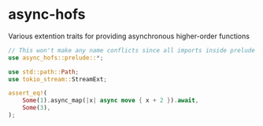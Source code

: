 # async-hofs
Various extention traits for providing asynchronous higher-order functions

```rs
// This won't make any name conflicts since all imports inside prelude are anonymous.
use async_hofs::prelude::*;

use std::path::Path;
use tokio_stream::StreamExt;

assert_eq!(
    Some(1).async_map(|x| async move { x + 2 }).await,
    Some(3),
);
```
